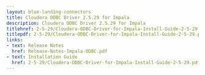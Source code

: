 ```yaml
---
layout: blue-landing-connectors
title: Cloudera ODBC Driver 2.5.29 for Impala
description: Cloudera ODBC Driver 2.5.29 for Impala
titlehref: 2-5-29/Cloudera-ODBC-Driver-for-Impala-Install-Guide-2-5-29.pdf
titlepdf: 2-5-29/Cloudera-ODBC-Driver-for-Impala-Install-Guide-2-5-29.pdf
links:
- text: Release Notes
  href: Release-Notes-Impala-ODBC.pdf
- text: Installation Guide
  href: 2-5-29/Cloudera-ODBC-Driver-for-Impala-Install-Guide-2-5-29.pdf
---
```

